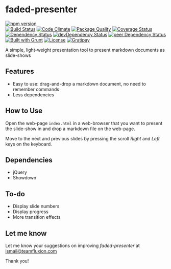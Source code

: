 # faded-presenter

[![npm version](https://badge.fury.io/js/faded-presenter.svg)](https://badge.fury.io/js/faded-presenter)  
[![Build Status](https://travis-ci.org/myTerminal/faded-presenter.svg?branch=master)](https://travis-ci.org/myTerminal/faded-presenter)
[![Code Climate](https://codeclimate.com/github/myTerminal/faded-presenter.png)](https://codeclimate.com/github/myTerminal/faded-presenter)
[![Package Quality](http://npm.packagequality.com/shield/faded-presenter.svg)](http://packagequality.com/#?package=faded-presenter)
[![Coverage Status](https://img.shields.io/coveralls/myTerminal/faded-presenter.svg)](https://coveralls.io/r/myTerminal/faded-presenter?branch=master)  
[![Dependency Status](https://david-dm.org/myTerminal/faded-presenter.svg)](https://david-dm.org/myTerminal/faded-presenter)
[![devDependency Status](https://david-dm.org/myTerminal/faded-presenter/dev-status.svg)](https://david-dm.org/myTerminal/faded-presenter#info=devDependencies)
[![peer Dependency Status](https://david-dm.org/myTerminal/faded-presenter/peer-status.svg)](https://david-dm.org/myTerminal/faded-presenter#info=peerDependencies)  
[![Built with Grunt](https://cdn.gruntjs.com/builtwith.png)](http://gruntjs.com/)
[![License](https://img.shields.io/badge/LICENSE-GPL%20v3.0-blue.svg)](https://www.gnu.org/licenses/gpl.html)
[![Gratipay](http://img.shields.io/gratipay/myTerminal.svg)](https://gratipay.com/myTerminal)

A simple, light-weight presentation tool to present markdown documents as slide-shows

## Features

* Easy to use: drag-and-drop a markdown document, no need to remember commands
* Less dependencies

## How to Use

Open the web-page `index.html` in a web-browser that you want to present the slide-show in and drop a markdown file on the web-page.

Move to the next and previous slides by pressing the scroll *Right* and *Left* keys on the keyboard.

## Dependencies

* jQuery
* Showdown

## To-do

* Display slide numbers
* Display progress
* More transition effects

## Let me know

Let me know your suggestions on improving *faded-presenter* at ismail@teamfluxion.com

Thank you!
